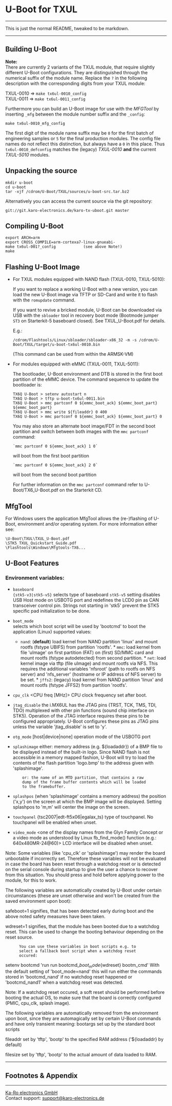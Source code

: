 # U-Boot for TXUL

---
This is just the normal README, tweaked to be markdown.

---

## Building U-Boot

**Note:**  
There are currently 2 variants of the TXUL module, that require slightly
different U-Boot configurations. They are distinguished through the numerical
suffix of the module name. Replace the `?` in the following description with the
corresponding digits from your TXUL module:

TXUL-0010 => `make tx6ul-0010_config`  
TXUL-0011 => `make tx6ul-0011_config`  

Furthermore you can build an U-Boot image for use with the _MFGTool_ by
inserting `_mfg` between the module number suffix and the `_config`:

`make tx6ul-0010_mfg_config`

The first digit of the module name suffix may be `0` for the first batch of
engineering samples or `5` for the final production modules. The config file
names do not reflect this distinction, but always have a `0` in this place. Thus
`tx6ul-0010_defconfig` matches the (legacy) _TXUL-0010_ **and** the current
_TXUL-5010_ modules.


## Unpacking the source

```console
mkdir u-boot
cd u-boot
tar -xjf /cdrom/U-Boot/TXUL/sources/u-boot-src.tar.bz2
```

Alternatively you can access the current source via the git repository:

```console
git://git.karo-electronics.de/karo-tx-uboot.git master
```


## Compiling U-Boot

```console
export ARCH=arm
export CROSS_COMPILE=arm-cortexa7-linux-gnueabi-
make tx6ul-001?_config            (see above Note!)
make
```

## Flashing U-Boot Image

* For TXUL modules equipped with NAND flash (TXUL-0010, TXUL-5010):

  If you want to replace a working U-Boot with a new version, you can
  load the new U-Boot image via TFTP or SD-Card and write it to flash
  with the `romupdate` command.

  If you want to revive a bricked module, U-Boot can be downloaded via
  USB with the `sbloader` tool in recovery boot mode (Bootmode jumper `ST3`
  on Starterkit-5 baseboard closed). See TXUL_U-Boot.pdf for details.

  E.g.:  
  ``` console
  /cdrom/Flashtools/Linux/sbloader/sbloader-x86_32 -m -s /cdrom/U-Boot/TXUL/target/u-boot-tx6ul-0010.bin
  ```
  (This command can be used from within the ARMSK-VM)


* For modules equipped with eMMC (TXUL-0011, TXUL-5011):  

  The bootloader, U-Boot environment and DTB is stored in the first boot
  partition of the eMMC device. The command sequence to update the
  bootloader is:

  ```console
  TX6Q U-Boot > setenv autostart n
  TX6Q U-Boot > tftp u-boot-tx6ul-0011.bin
  TX6Q U-Boot > mmc partconf 0 ${emmc_boot_ack} ${emmc_boot_part} ${emmc_boot_part}
  TX6Q U-Boot > mmc write ${fileaddr} 0 400
  TX6Q U-Boot > mmc partconf 0 ${emmc_boot_ack} ${emmc_boot_part} 0
  ```

  You may also store an alternate boot image/FDT in the second boot
  partition and switch between both images with the ```mmc partconf```
  command:

      `mmc partconf 0 ${emmc_boot_ack} 1 0`

  will boot from the first boot partition

      `mmc partconf 0 ${emmc_boot_ack} 2 0`

  will boot from the second boot partition

  For further information on the `mmc partconf` command refer to
  U-Boot/TX6_U-Boot.pdf on the Starterkit CD.


## MfgTool

For Windows users the application MfgTool allows the (re-)flashing of
U-Boot, environment and/or operating system. For more information
either see:

```console
\U-Boot\TXUL\TXUL_U-Boot.pdf
\STK5_TXUL_Quickstart_Guide.pdf
\Flashtools\Windows\Mfgtools-TX6...
```

## U-Boot Features
### Environment variables:
* `baseboard`  
  `{stk5-v3|stk5-v5}` selects type of baseboard `stk5-v5` setting disables USB
  Host mode on USBOTG port and redefines the LCD0 pin as CAN transceiver control
  pin. Strings not starting in 'stk5' prevent the STK5 specific pad
  initialization to be done.

* `boot_mode`  
  selects which boot script will be used by 'bootcmd' to boot the application
  (Linux) supported values:

	* `nand`: (**default**) load kernel from NAND partition 'linux'
			      and mount rootfs (fstype UBIFS)
			      from partition 'rootfs'.
	      * `mmc`:	      load kernel from file 'uImage' on first
	      		      partition (FAT) on (first) SD/MMC card
			      and mount rootfs (fstype autodetected)
			      from second partition.
	      * `net`:	      load kernel image via tftp (file uImage)
	      		      and mount rootfs via NFS. This requires
			      the additional variables 'nfsroot'
			      (path to rootfs on NFS server) and
			      'nfs_server' (hostname or IP address of
			      NFS server) to be set.
	      * `jffs2`: (legacy) load kernel from NAND partition 'linux'
			      and mount rootfs (fstype JFFS2)
			      from partition 'rootfs'.

* `cpu_clk`       <CPU freq [MHz]> CPU clock frequency set after boot.

* `jtag_disable`  the i.MX6UL has the JTAG pins (TRST, TCK, TMS, TDI, TDO)
	      multiplexed with other pin functions (sound chip
	      interface on STK5). Operation of the JTAG interface
	      requires these pins to be configured
	      appropriately. U-Boot configures these pins as JTAG pins
	      unless the variable 'jtag_disable' is set to 'y'.

* `otg_mode`      [host|device|none] operation mode of the USBOTG port

* `splashimage`   either: memory address (e.g. ${loadaddr}) of a BMP file
	      to be displayed instead of the built-in logo. Since NAND
	      flash is not accessible in a memory mapped fashion,
	      U-Boot will try to load the contents of the flash
	      partition 'logo.bmp' to the address given with
	      'splashimage'.

	      or: the name of an MTD partition, that contains a raw
	      dump of the frame buffer contents which will be loaded
	      to the framebuffer.

* `splashpos`     (when 'splashimage' contains a memory address) the
	      position ('x,y') on the screen at which the BMP image
	      will be displayed.
	      Setting splashpos to 'm,m' will center the image on the
	      screen.

* `touchpanel`    {tsc2007|edt-ft5x06|egalax_ts} type of touchpanel.
	      No touchpanel will be enabled when unset.

* `video_mode`    <one of the display names from the Glyn Family Concept or
	      a video mode as understood by Linux fb_find_mode() function
              (e.g.: 640x480MR-24@60)>
	      LCD interface will be disabled when unset.

Note: Some variables (like 'cpu_clk' or 'splashimage') may render the
      board unbootable if incorrectly set. Therefore these variables
      will not be evaluated in case the board has been reset through a
      watchdog reset or <CTRL-C> is detected on the serial console
      during startup to give the user a chance to recover from this
      situation. You should press and hold <CTRL-C> before applying
      power to the module, for this to work.


The following variables are automatically created by U-Boot under
certain circumstances (these are unset otherwise and won't be created
from the saved environment upon boot):

safeboot=1    signifies, that <CTRL-C> has been detected early during
	      boot and the above noted safety measures have been
	      taken.

wdreset=1     signifies, that the module has been booted due to a
	      watchdog reset. This can be used to change the booting
	      behaviour depending on the reset source.

	      You can use these variables in boot scripts e.g. to
	      select a fallback boot script when a watchdog reset
	      occured:
setenv bootcmd 'run run bootcmd_${boot_mode}${wdreset} bootm_cmd'
With the default setting of 'boot_mode=nand' this will run either the
commands stored in 'bootcmd_nand' if no watchdog reset happened or
'bootcmd_nand1' when a watchdog reset was detected.

Note: If a watchdog reset occured, a soft reset should be performed
before booting the actual OS, to make sure that the board is correctly
configured (PMIC, cpu_clk, splash image).

The following variables are automatically removed from the
environment upon boot, since they are automagically set by certain
U-Boot commands and have only transient meaning:
bootargs     set up by the standard boot scripts

fileaddr     set by 'tftp', 'bootp' to the specified RAM address
	     ('${loadaddr} by default)

filesize     set by 'tftp', 'bootp' to the actual amount of data
	     loaded to RAM.

---
## Footnotes & Appendix

---
[Ka-Ro electronics GmbH](http://www.karo-electronics.de)  
Contact support: support@karo-electronics.de
